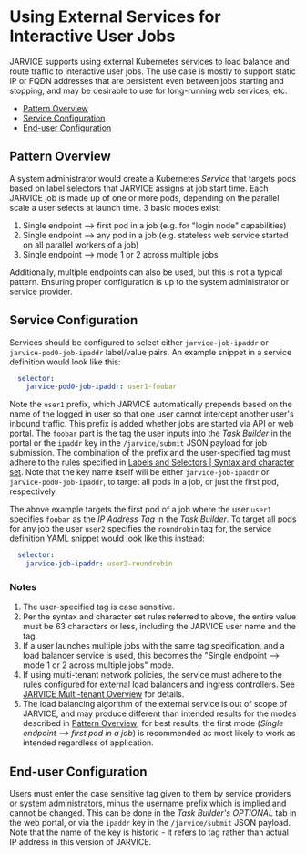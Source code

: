 # Using External Services for Interactive User Jobs

JARVICE supports using external Kubernetes services to load balance and route traffic to interactive user jobs.  The use case is mostly to support static IP or FQDN addresses that are persistent even between jobs starting and stopping, and may be desirable to use for long-running web services, etc.

* [Pattern Overview](#pattern-overview)
* [Service Configuration](#service-configuration)
* [End-user Configuration](#end-user-configuration)

## Pattern Overview

A system administrator would create a Kubernetes *Service* that targets pods based on label selectors that JARVICE assigns at job start time.  Each JARVICE job is made up of one or more pods, depending on the parallel scale a user selects at launch time.  3 basic modes exist:

1. Single endpoint --> first pod in a job (e.g. for "login node" capabilities)
2. Single endpoint --> any pod in a job (e.g. stateless web service started on all parallel workers of a job)
3. Single endpoint --> mode 1 or 2 across multiple jobs

Additionally, multiple endpoints can also be used, but this is not a typical pattern.  Ensuring proper configuration is up to the system administrator or service provider.

## Service Configuration

Services should be configured to select either `jarvice-job-ipaddr` or `jarvice-pod0-job-ipaddr` label/value pairs.  An example snippet in a service definition would look like this:
```yaml
  selector:
    jarvice-pod0-job-ipaddr: user1-foobar
```

Note the `user1` prefix, which JARVICE automatically prepends based on the name of the logged in user so that one user cannot intercept another user's inbound traffic.  This prefix is added whether jobs are started via API or web portal.  The `foobar` part is the tag the user inputs into the *Task Builder* in the portal or the `ipaddr` key in the `/jarvice/submit` JSON payload for job submission.  The combination of the prefix and the user-specified tag must adhere to the rules specified in [Labels and Selectors | Syntax and character set](https://kubernetes.io/docs/concepts/overview/working-with-objects/labels/#syntax-and-character-set).  Note that the key name itself will be either `jarvice-job-ipaddr` or `jarvice-pod0-job-ipaddr`, to target all pods in a job, or just the first pod, respectively.

The above example targets the first pod of a job where the user `user1` specifies `foobar` as the *IP Address Tag* in the *Task Builder*.  To target all pods for any job the user `user2` specifies the `roundrobin` tag for, the service definition YAML snippet would look like this instead:
```yaml
  selector:
    jarvice-job-ipaddr: user2-roundrobin
```

### Notes
1. The user-specified tag is case sensitive.
2. Per the syntax and character set rules referred to above, the entire value must be 63 characters or less, including the JARVICE user name and the tag.
3. If a user launches multiple jobs with the same tag specification, and a load balancer service is used, this becomes the "Single endpoint --> mode 1 or 2 across multiple jobs" mode.
4. If using multi-tenant network policies, the service must adhere to the rules configured for external load balancers and ingress controllers.  See [JARVICE Multi-tenant Overview](MultiTenant.md) for details.
5. The load balancing algorithm of the external service is out of scope of JARVICE, and may produce different than intended results for the modes described in [Pattern Overview](#pattern-overview); for best results, the first mode (*Single endpoint --> first pod in a job*) is recommended as most likely to work as intended regardless of application.

## End-user Configuration

Users must enter the case sensitive tag given to them by service providers or system administrators, minus the username prefix which is implied and cannot be changed.  This can be done in the *Task Builder's* *OPTIONAL* tab in the web portal, or via the `ipaddr` key in the `/jarvice/submit` JSON payload.  Note that the name of the key is historic - it refers to tag rather than actual IP address in this version of JARVICE.
